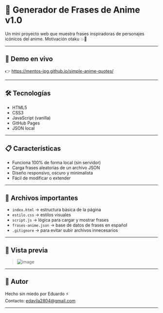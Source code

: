 # 🎌 Generador de Frases de Anime v1.0

Un mini proyecto web que muestra frases inspiradoras de personajes icónicos del anime. Motivación otaku 💥🍙

---

## 🚀 Demo en vivo

👉  https://mentos-jpg.github.io/simple-anime-quotes/ 

---

## 🛠️ Tecnologías

- HTML5
- CSS3
- JavaScript (vanilla)
- GitHub Pages
- JSON local

---

## 📋 Características

- Funciona 100% de forma local (sin servidor)
- Carga frases aleatorias de un archivo JSON
- Diseño responsivo, oscuro y minimalista
- Fácil de modificar o extender

---

## 📂 Archivos importantes

- `index.html` → estructura básica de la página
- `estilo.css` → estilos visuales
- `script.js` → lógica para cargar y mostrar frases
- `frases-anime.json` → base de datos de frases en español
- `.gitignore` → para evitar subir archivos innecesarios

---

## 📸 Vista previa

> ![image](https://github.com/user-attachments/assets/b1aa26eb-2b51-4642-a079-f0d5e4a93940)

---

## 💬 Autor

Hecho sin miedo por Eduardo ⚡  
Contacto: edavila2804@gmail.com

---
